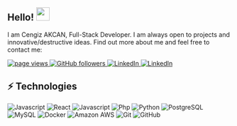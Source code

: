 ## Hello! <img src="https://images-wixmp-ed30a86b8c4ca887773594c2.wixmp.com/f/28a63fbb-11f0-4d83-b3fd-e7121f259c73/ddz6nic-e6285cfb-e30a-420d-a84b-dfa0e0effa54.gif?token=eyJ0eXAiOiJKV1QiLCJhbGciOiJIUzI1NiJ9.eyJzdWIiOiJ1cm46YXBwOjdlMGQxODg5ODIyNjQzNzNhNWYwZDQxNWVhMGQyNmUwIiwiaXNzIjoidXJuOmFwcDo3ZTBkMTg4OTgyMjY0MzczYTVmMGQ0MTVlYTBkMjZlMCIsIm9iaiI6W1t7InBhdGgiOiJcL2ZcLzI4YTYzZmJiLTExZjAtNGQ4My1iM2ZkLWU3MTIxZjI1OWM3M1wvZGR6Nm5pYy1lNjI4NWNmYi1lMzBhLTQyMGQtYTg0Yi1kZmEwZTBlZmZhNTQuZ2lmIn1dXSwiYXVkIjpbInVybjpzZXJ2aWNlOmZpbGUuZG93bmxvYWQiXX0.1_3nrEC0cfmZjZCSEa6MtnD6NQRzDcQu-RNGdtVFqck" width="30px">
<!-- https://images-wixmp-ed30a86b8c4ca887773594c2.wixmp.com/f/28a63fbb-11f0-4d83-b3fd-e7121f259c73/ddz6nic-e6285cfb-e30a-420d-a84b-dfa0e0effa54.gif?token=eyJ0eXAiOiJKV1QiLCJhbGciOiJIUzI1NiJ9.eyJzdWIiOiJ1cm46YXBwOjdlMGQxODg5ODIyNjQzNzNhNWYwZDQxNWVhMGQyNmUwIiwiaXNzIjoidXJuOmFwcDo3ZTBkMTg4OTgyMjY0MzczYTVmMGQ0MTVlYTBkMjZlMCIsIm9iaiI6W1t7InBhdGgiOiJcL2ZcLzI4YTYzZmJiLTExZjAtNGQ4My1iM2ZkLWU3MTIxZjI1OWM3M1wvZGR6Nm5pYy1lNjI4NWNmYi1lMzBhLTQyMGQtYTg0Yi1kZmEwZTBlZmZhNTQuZ2lmIn1dXSwiYXVkIjpbInVybjpzZXJ2aWNlOmZpbGUuZG93bmxvYWQiXX0.1_3nrEC0cfmZjZCSEa6MtnD6NQRzDcQu-RNGdtVFqck 
https://raw.githubusercontent.com/paulodhiambo/paulodhiambo/master/wave.gif

-->
I am Cengiz AKCAN, Full-Stack Developer. I am always open to projects and innovative/destructive ideas.
Find out more about me and feel free to contact me:

<p align="left">
  <a href="https://github.com/thevobos">
    <img src="https://visitor-badge.laobi.icu/badge?page_id=thevobos" alt="page views" />
  </a>
  <a href="https://github.com/thevobos?tab=followers">
    <img alt="GitHub followers" src="https://img.shields.io/github/followers/thevobos?color=green&logo=github">
  </a>
  <a href="https://www.instagram.com/thevobos/">
    <img alt="LinkedIn" src="https://img.shields.io/badge/Instagram-000000?logo=Instagram&logoColor=white">
  </a>
  <a href="https://www.linkedin.com/in/thevobos/">
    <img alt="LinkedIn" src="https://img.shields.io/badge/LinkedIn-0077B5?logo=linkedin&logoColor=white">
  </a>
</p>


## ⚡ Technologies

![Javascript](https://img.shields.io/badge/-Centos-black?style=flat-square&logo=Centos)
![React](https://img.shields.io/badge/-React-black?style=flat-square&logo=React)
![Javascript](https://img.shields.io/badge/-Php-black?style=flat-square&logo=Javascript)
![Php](https://img.shields.io/badge/-Php-black?style=flat-square&logo=Php)
![Python](https://img.shields.io/badge/-Python-black?style=flat-square&logo=Python)
![PostgreSQL](https://img.shields.io/badge/-PostgreSQL-black?style=flat-square&logo=postgresql)
![MySQL](https://img.shields.io/badge/-MySQL-black?style=flat-square&logo=mysql)
![Docker](https://img.shields.io/badge/-Docker-black?style=flat-square&logo=docker)
![Amazon AWS](https://img.shields.io/badge/Amazon%20AWS-black?style=flat-square&logo=amazon-aws)
![Git](https://img.shields.io/badge/-Git-black?style=flat-square&logo=git)
![GitHub](https://img.shields.io/badge/-GitHub-black?style=flat-square&logo=github)
